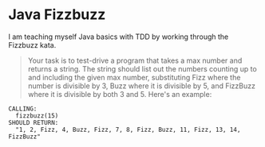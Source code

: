 # Java Fizzbuzz

I am teaching myself Java basics with TDD by working through the Fizzbuzz kata.

>Your task is to test-drive a program that takes a max number 
> and returns a string. The string should list out the numbers 
> counting up to and including the given max number, substituting 
> Fizz where the number is divisible by 3, Buzz where it is divisible 
> by 5, and FizzBuzz where it is divisible by both 3 and 5.
> Here's an example:

```
CALLING:
  fizzbuzz(15)
SHOULD RETURN:
  "1, 2, Fizz, 4, Buzz, Fizz, 7, 8, Fizz, Buzz, 11, Fizz, 13, 14, FizzBuzz"
```
